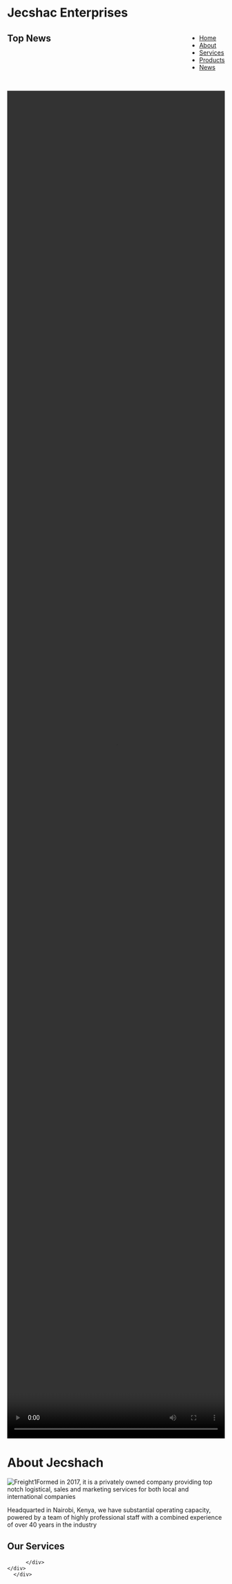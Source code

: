 <!Document html>
<html>
  <head>
    <title>Jecshac Enterprises</title>
    <style type="text/css">
      .topnav{
      display:inline-block;
      float:right;
      text-decoration: none;
      margin:0;
      padding: 0 0 2rem 0;
      }
      .container side{
      display:block;
      float:left;
      width: 30%;
      height: 100%;
      background-color: aqua;
      }
      .container middle{
      display: block;
      float:center;
      width:70%;
      height:100%;
      background-color:aqua;
      }
    </style>
  </head>
  <body>
    <div class="container">
      <div class="header">
        <h1> Jecshac Enterprises</h1>
        <div class="topnav">
          <ul>
            <li><a href="#"> Home</a></li>
            <li><a href="#">About</a></li>
            <li><a href="#">Services</a></li>
            <li><a href="#">Products</a></li>
            <li><a href="#">News</a></li>
          </ul>
        </div>
      </div>
      <div class="container side">
        <h2>Top News</h2>
        <video src="https://youtu.be/V0PcwSLNi4M" width="100%" height="80%"> 
          <p>You can get <strong><em>customised containers</em></strong> to suit your business needs as a cheaper and more portable alternative to building entire buildings</p>
        <table>
          <h2>Our Serices </h2>
          <tr><th>Service</th><th>Average Charges</th></tr>
          <tr><td>Freight Forwarding</td><td>13,000/= + VAT</td><td>Easy Pay</td></tr>
          <tr><td>Courier Services></td><td> 200/=</td><td>Regional, International & Corporate</td></tr>
          <tr><td>Sales & Marketing></td><td> 4,500/=</td><td>Digital Marketing</td></tr>
          <tr><td>Warehousing></td><td> 200/= per Sqft</td><td>Storage & Distribution</td></tr>
         </table>
      </div>
      <div class="container middle">
        <div class="About">
          <h1> About Jecshach</h1>
          <img src="freight.png" alt="Freight1" 
          <p>Formed in 2017, it is a privately owned company providing top notch logistical, sales and marketing services for both local and international companies</p>
          <p>Headquarted in Nairobi, Kenya, we have substantial operating capacity, powered by a team of highly professional staff with a combined experience of over 40 years in                the industry
          </p>
        </div>
        <div class= "services">
          <div class="fa fa-home">
            <h2>Our Services</h2>
        
          </div>
    </div>
      </div>
  </body>
</html>
